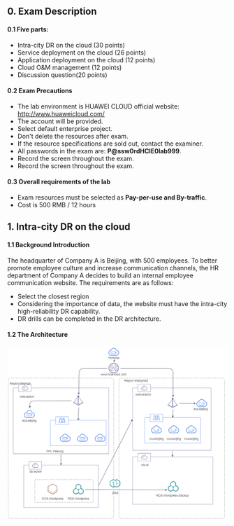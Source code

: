 ## 0. Exam Description

#### 0.1 Five parts:

- Intra-city DR on the cloud (30 points)
- Service deployment on the cloud (26 points)
- Application deployment on the cloud (12 points)
- Cloud O&M management (12 points)
- Discussion question(20 points)

#### 0.2 Exam Precautions

- The lab environment is HUAWEI CLOUD official website: http://www.huaweicloud.com/
- The account will be provided.
- Select default enterprise project.
- Don't delete the resources after exam.
- If the resource specifications are sold out, contact the examiner.
- All passwords in the exam are: **P@ssw0rdHCIE0lab999**.
- Record the screen throughout the exam.
- Record the screen throughout the exam.

#### 0.3 Overall requirements of the lab

- Exam resources must be selected as **Pay-per-use and By-traffic**.
- Cost is 500 RMB / 12 hours

## 1. Intra-city DR on the cloud

#### 1.1 Background Introduction

The headquarter of Company A is Beijing, with 500 employees. To better promote employee culture and increase communication channels, the HR department of Company A decides to build an internal employee communication website. The requirements are as follows:

- Select the closest region
- Considering the importance of data, the website must have the intra-city high-reliability DR capability.
- DR drills can be completed in the DR architecture.

#### 1.2 The Architecture

![image-20221209173652052](https://raw.githubusercontent.com/MarcLan/pic/main/image-20221209173652052.png)



